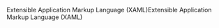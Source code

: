 <span data-ttu-id="d29e3-101">Extensible Application Markup Language (XAML)</span><span class="sxs-lookup"><span data-stu-id="d29e3-101">Extensible Application Markup Language (XAML)</span></span>